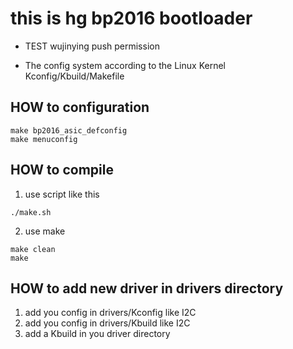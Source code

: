 # this is hg bp2016 bootloader
- TEST wujinying push permission

- The config system according to the Linux Kernel Kconfig/Kbuild/Makefile

## HOW to configuration
```
make bp2016_asic_defconfig
make menuconfig
```

## HOW to compile
1. use script like this
```
./make.sh
```

2. use make
```
make clean
make
```

## HOW to add new driver in drivers directory
1. add you config in drivers/Kconfig like I2C
2. add you config in drivers/Kbuild like I2C
3. add a Kbuild in you driver directory

